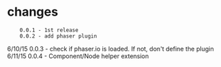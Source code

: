 # changes

        0.0.1 - 1st release
        0.0.2 - add phaser plugin
6/10/15 0.0.3 - check if phaser.io is loaded. If not, don't define the plugin
6/11/15 0.0.4 - Component/Node helper extension
